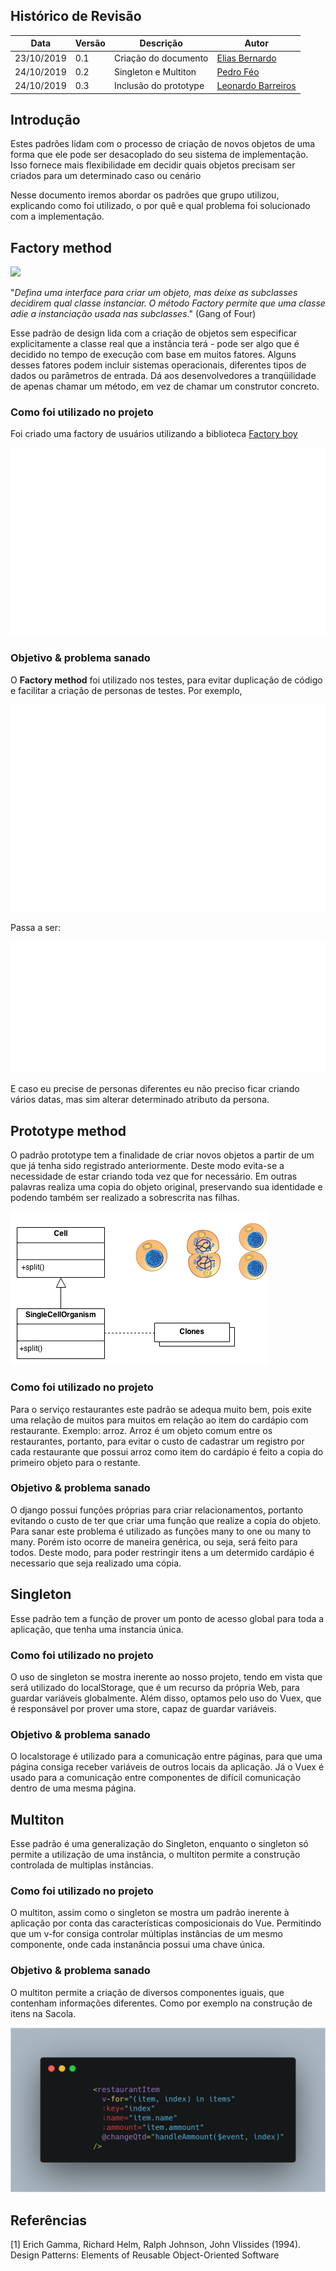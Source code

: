## Histórico de Revisão

|Data|Versão|Descrição|Autor|
|-|-|-|-|
|23/10/2019|0.1|Criação do documento|[Elias Bernardo](https://github.com/ebmm01)|
|24/10/2019|0.2|Singleton e Multiton|[Pedro Féo](https://github.com/phe0)|
|24/10/2019|0.3|Inclusão do prototype|[Leonardo Barreiros](https://github.com/leossb36)|


## Introdução

Estes padrões lidam com o processo de criação de novos objetos de uma forma que ele pode ser desacoplado do seu sistema de implementação. Isso fornece mais flexibilidade em decidir quais objetos precisam ser criados para um determinado  caso ou cenário

Nesse documento iremos abordar os padrões que grupo utilizou, explicando como foi utilizado, o por quê e qual problema foi solucionado com a implementação.

## Factory method

![](https://upload.wikimedia.org/wikipedia/commons/4/43/W3sDesign_Factory_Method_Design_Pattern_UML.jpg)

"_Defina uma interface para criar um objeto, mas deixe as subclasses decidirem qual classe instanciar. O método Factory permite que uma classe adie a instanciação usada nas subclasses_." (Gang of Four)

Esse padrão de design lida com a criação de objetos sem especificar explicitamente a classe real que a instância terá - pode ser algo que é decidido no tempo de execução com base em muitos fatores. Alguns desses fatores podem incluir sistemas operacionais, diferentes tipos de dados ou parâmetros de entrada. Dá aos desenvolvedores a tranqüilidade de apenas chamar um método, em vez de chamar um construtor concreto.

### Como foi utilizado no projeto

Foi criado uma factory de usuários utilizando a biblioteca [Factory boy](https://factoryboy.readthedocs.io/en/latest/)

![](../../images/patterns/factory.svg)

### Objetivo & problema sanado

O __Factory method__ foi utilizado nos testes, para evitar duplicação de código e facilitar a criação de personas de testes. Por exemplo,

![](../../images/patterns/factory2.svg)

Passa a ser:

![](../../images/patterns/factory3.svg)

E caso eu precise de personas diferentes eu não preciso ficar criando vários datas, mas sim alterar determinado atributo da persona.

## Prototype method

O padrão prototype tem a finalidade de criar novos objetos a partir de um que já tenha sido registrado anteriormente. Deste modo evita-se a necessidade de estar criando toda vez que for necessário. Em outras palavras realiza uma copia do objeto original, preservando sua identidade e podendo também ser realizado a sobrescrita nas filhas.

![](../../images/patterns/prototype.png)

### Como foi utilizado no projeto

Para o serviço restaurantes este padrão se adequa muito bem, pois exite uma relação de muitos para muitos em relação ao item do cardápio com restaurante. Exemplo: arroz. Arroz é um objeto comum entre os restaurantes, portanto, para evitar o custo de cadastrar um registro por cada restaurante que possui arroz como item do cardápio é feito a copia do primeiro objeto para o restante.

### Objetivo & problema sanado

O django possui funções próprias para criar relacionamentos, portanto evitando o custo de ter que criar uma função que realize a copia do objeto. Para sanar este problema é utilizado as funções many to one ou many to many. Porém isto ocorre de maneira genérica, ou seja, será feito para todos. Deste modo, para poder restringir itens a um determido cardápio é necessario que seja realizado uma cópia.

## Singleton

Esse padrão tem a função de prover um ponto de acesso global para toda a aplicação, que tenha uma instancia única.

### Como foi utilizado no projeto

O uso de singleton se mostra inerente ao nosso projeto, tendo em vista que será utilizado do localStorage, que é um recurso da própria Web, para guardar variáveis globalmente. Além disso, optamos pelo uso do Vuex, que é responsável por prover uma store, capaz de guardar variáveis.

### Objetivo & problema sanado

O localstorage é utilizado para a comunicação entre páginas, para que uma página consiga receber variáveis de outros locais da aplicação.
Já o Vuex é usado para a comunicação entre componentes de difícil comunicação dentro de uma mesma página.

## Multiton

Esse padrão é uma generalização do Singleton, enquanto o singleton só permite a utilização de uma instância, o multiton permite a construção controlada de multiplas instâncias. 

### Como foi utilizado no projeto

O multiton, assim como o singleton se mostra um padrão inerente à aplicação por conta das características composicionais do Vue. Permitindo que um v-for consiga controlar múltiplas instâncias de um mesmo componente, onde cada instanância possui uma chave única.

### Objetivo & problema sanado

O multiton permite a criação de diversos componentes iguais, que contenham informações diferentes. Como por exemplo na construção de itens na Sacola.

![](../../images/patterns/v-for.png)

## Referências

[1] Erich Gamma, Richard Helm, Ralph Johnson, John Vlissides (1994). Design Patterns: Elements of Reusable Object-Oriented Software


